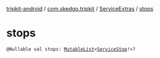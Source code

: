 [tripkit-android](../../index.md) / [com.skedgo.tripkit](../index.md) / [ServiceExtras](index.md) / [stops](./stops.md)

# stops

`@Nullable val stops: `[`MutableList`](https://kotlinlang.org/api/latest/jvm/stdlib/kotlin.collections/-mutable-list/index.html)`<`[`ServiceStop`](../../com.skedgo.android.common.model/-service-stop/index.md)`!>?`
